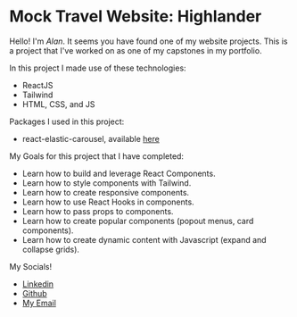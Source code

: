 # Mock Travel Website: Highlander
Hello! I'm *Alan*. It seems you have found one of my website projects. This is a project that I've worked on as one of my capstones in my portfolio.

In this project I made use of these technologies:
* ReactJS
* Tailwind
* HTML, CSS, and JS

Packages I used in this project:
* react-elastic-carousel, available [here](https://www.npmjs.com/package/react-elastic-carousel)

My Goals for this project that I have completed:
* Learn how to build and leverage React Components.
* Learn how to style components with Tailwind.
* Learn how to create responsive components.
* Learn how to use React Hooks in components.
* Learn how to pass props to components.
* Learn how to create popular components (popout menus, card components).
* Learn how to create dynamic content with Javascript (expand and collapse grids).

My Socials!
* [Linkedin](https://www.linkedin.com/in/alan-neale-bacay-ii-60aa48258/)
* [Github](https://github.com/alanbacay02)
* [My Email](galaxybacay@gmail.com)